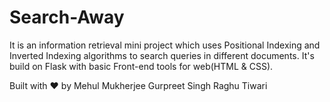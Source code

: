 # Search-Away
It is an information retrieval mini project which uses Positional Indexing and Inverted Indexing algorithms to search queries in different documents. It's build on Flask with basic Front-end tools for web(HTML &amp; CSS).

Built with ❤️ by
Mehul Mukherjee
Gurpreet Singh
Raghu Tiwari
